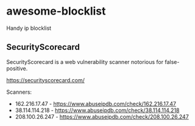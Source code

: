 # awesome-blocklist

Handy ip blocklist

## SecurityScorecard

SecurityScorecard is a web vulnerability scanner notorious for false-positive.

https://securityscorecard.com/

Scanners:

* 162.216.17.47 - https://www.abuseipdb.com/check/162.216.17.47
* 38.114.114.218 - https://www.abuseipdb.com/check/38.114.114.218
* 208.100.26.247 - https://www.abuseipdb.com/check/208.100.26.247
